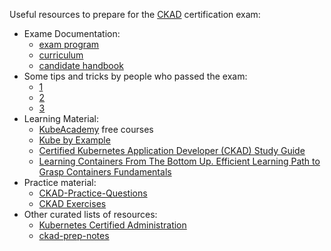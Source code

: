 Useful resources to prepare for the [CKAD](https://training.linuxfoundation.org/certification/certified-kubernetes-application-developer-ckad/) certification exam:
- Exame Documentation:
  - [exam program](https://www.cncf.io/certification/ckad/)
  - [curriculum](https://github.com/cncf/curriculum)
  - [candidate handbook](https://docs.linuxfoundation.org/tc-docs/certification/lf-candidate-handbook)
- Some tips and tricks by people who passed the exam:
  - [1](https://medium.com/marcus-tee-anytime/certified-kubernetes-application-developer-ckad-learnings-tips-cc83c12ed555)
  - [2](https://www.freecodecamp.org/news/how-to-become-a-certified-kubernetes-application-developer/)
  - [3](https://dzone.com/articles/how-to-prepare-for-ckad-and-cka-certification)
- Learning Material:
  - [KubeAcademy](https://kube.academy/) free courses
  - [Kube by Example](https://kubebyexample.com/)
  - [Certified Kubernetes Application Developer (CKAD) Study Guide](https://www.oreilly.com/library/view/certified-kubernetes-application/9781492083726/)
  - [Learning Containers From The Bottom Up. Efficient Learning Path to Grasp Containers Fundamentals](https://iximiuz.com/en/posts/container-learning-path/)
- Practice material:
  - [CKAD-Practice-Questions](https://github.com/bbachi/CKAD-Practice-Questions)
  - [CKAD Exercises](https://github.com/dgkanatsios/CKAD-exercises)
- Other curated lists of resources:
  - [Kubernetes Certified Administration](https://github.com/walidshaari/Kubernetes-Certified-Administrator)
  - [ckad-prep-notes](https://github.com/twajr/ckad-prep-notes)
